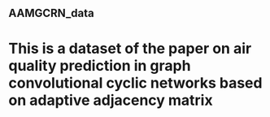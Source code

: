 ## AAMGCRN_data
# This is a dataset of the paper on air quality prediction in graph convolutional cyclic networks based on adaptive adjacency matrix
